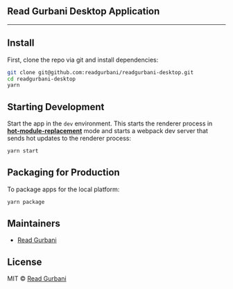 ## Read Gurbani Desktop Application

<hr />

## Install

First, clone the repo via git and install dependencies:

```bash
git clone git@github.com:readgurbani/readgurbani-desktop.git
cd readgurbani-desktop
yarn
```

## Starting Development

Start the app in the `dev` environment. This starts the renderer process in [**hot-module-replacement**](https://webpack.js.org/guides/hmr-react/) mode and starts a webpack dev server that sends hot updates to the renderer process:

```bash
yarn start
```

## Packaging for Production

To package apps for the local platform:

```bash
yarn package
```

## Maintainers

- [Read Gurbani](https://github.com/readgurbani)

## License

MIT © [Read Gurbani](https://github.com/readgurbani/readgurbani-desktop)
